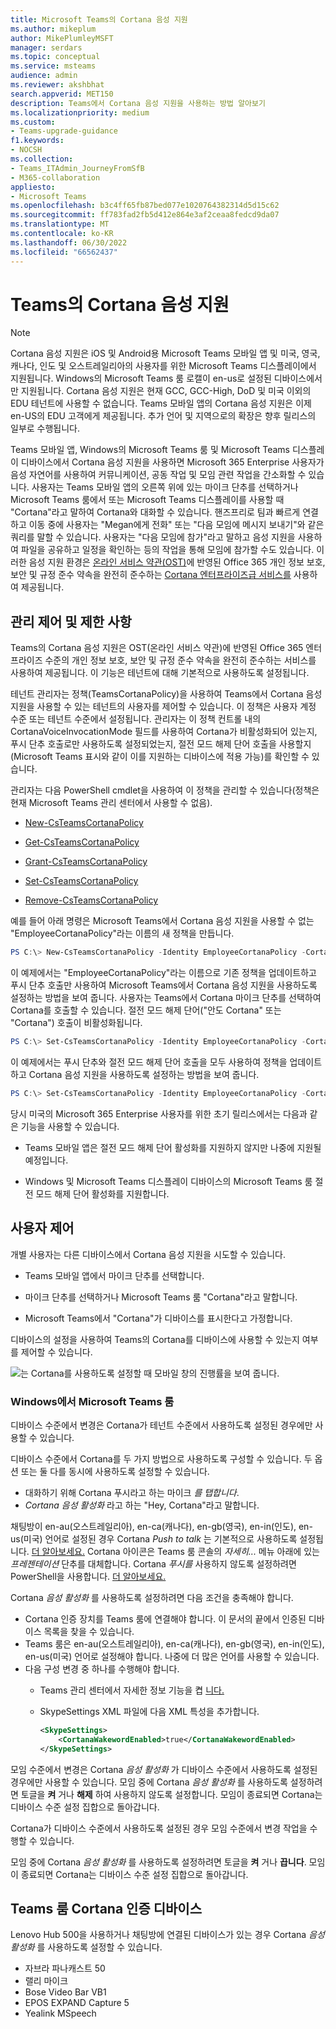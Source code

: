 ```yaml
---
title: Microsoft Teams의 Cortana 음성 지원
ms.author: mikeplum
author: MikePlumleyMSFT
manager: serdars
ms.topic: conceptual
ms.service: msteams
audience: admin
ms.reviewer: akshbhat
search.appverid: MET150
description: Teams에서 Cortana 음성 지원을 사용하는 방법 알아보기
ms.localizationpriority: medium
ms.custom:
- Teams-upgrade-guidance
f1.keywords:
- NOCSH
ms.collection:
- Teams_ITAdmin_JourneyFromSfB
- M365-collaboration
appliesto:
- Microsoft Teams
ms.openlocfilehash: b3c4ff65fb87bed077e1020764382314d5d15c62
ms.sourcegitcommit: ff783fad2fb5d412e864e3af2ceaa8fedcd9da07
ms.translationtype: MT
ms.contentlocale: ko-KR
ms.lasthandoff: 06/30/2022
ms.locfileid: "66562437"
---
```

# <a name="cortana-voice-assistance-in-teams"></a>Teams의 Cortana 음성 지원

> [!NOTE]
> Cortana 음성 지원은 iOS 및 Android용 Microsoft Teams 모바일 앱 및 미국, 영국, 캐나다, 인도 및 오스트레일리아의 사용자를 위한 Microsoft Teams 디스플레이에서 지원됩니다. Windows의 Microsoft Teams 룸 로캘이 en-us로 설정된 디바이스에서만 지원됩니다. Cortana 음성 지원은 현재 GCC, GCC-High, DoD 및 미국 이외의 EDU 테넌트에 사용할 수 없습니다. Teams 모바일 앱의 Cortana 음성 지원은 이제 en-US의 EDU 고객에게 제공됩니다. 추가 언어 및 지역으로의 확장은 향후 릴리스의 일부로 수행됩니다.

Teams 모바일 앱, Windows의 Microsoft Teams 룸 및 Microsoft Teams 디스플레이 디바이스에서 Cortana 음성 지원을 사용하면 Microsoft 365 Enterprise 사용자가 음성 자연어를 사용하여 커뮤니케이션, 공동 작업 및 모임 관련 작업을 간소화할 수 있습니다. 사용자는 Teams 모바일 앱의 오른쪽 위에 있는 마이크 단추를 선택하거나 Microsoft Teams 룸에서 또는 Microsoft Teams 디스플레이를 사용할 때 "Cortana"라고 말하여 Cortana와 대화할 수 있습니다. 핸즈프리로 팀과 빠르게 연결하고 이동 중에 사용자는 "Megan에게 전화" 또는 "다음 모임에 메시지 보내기"와 같은 쿼리를 말할 수 있습니다. 사용자는 "다음 모임에 참가"라고 말하고 음성 지원을 사용하여 파일을 공유하고 일정을 확인하는 등의 작업을 통해 모임에 참가할 수도 있습니다. 이러한 음성 지원 환경은 [온라인 서비스 약관(OST)](https://www.microsoft.com/licensing/product-licensing/products?rtc=1&preserve-view=true)에 반영된 Office 365 개인 정보 보호, 보안 및 규정 준수 약속을 완전히 준수하는 [Cortana 엔터프라이즈급 서비스를](/microsoft-365/admin/misc/cortana-integration) 사용하여 제공됩니다.

## <a name="admin-control-and-limitations"></a>관리 제어 및 제한 사항

Teams의 Cortana 음성 지원은 OST(온라인 서비스 약관)에 반영된 Office 365 엔터프라이즈 수준의 개인 정보 보호, 보안 및 규정 준수 약속을 완전히 준수하는 서비스를 사용하여 제공됩니다. 이 기능은 테넌트에 대해 기본적으로 사용하도록 설정됩니다.

테넌트 관리자는 정책(TeamsCortanaPolicy)을 사용하여 Teams에서 Cortana 음성 지원을 사용할 수 있는 테넌트의 사용자를 제어할 수 있습니다. 이 정책은 사용자 계정 수준 또는 테넌트 수준에서 설정됩니다. 관리자는 이 정책 컨트롤 내의 CortanaVoiceInvocationMode 필드를 사용하여 Cortana가 비활성화되어 있는지, 푸시 단추 호출로만 사용하도록 설정되었는지, 절전 모드 해제 단어 호출을 사용할지(Microsoft Teams 표시와 같이 이를 지원하는 디바이스에 적용 가능)를 확인할 수 있습니다.

관리자는 다음 PowerShell cmdlet을 사용하여 이 정책을 관리할 수 있습니다(정책은 현재 Microsoft Teams 관리 센터에서 사용할 수 없음).

- [New-CsTeamsCortanaPolicy](/powershell/module/skype/New-CsTeamsCortanaPolicy)

- [Get-CsTeamsCortanaPolicy](/powershell/module/skype/Get-CsTeamsCortanaPolicy)

- [Grant-CsTeamsCortanaPolicy](/powershell/module/skype/Grant-CsTeamsCortanaPolicy)

- [Set-CsTeamsCortanaPolicy](/powershell/module/skype/Set-CsTeamsCortanaPolicy)

- [Remove-CsTeamsCortanaPolicy](/powershell/module/skype/Remove-CsTeamsCortanaPolicy)

예를 들어 아래 명령은 Microsoft Teams에서 Cortana 음성 지원을 사용할 수 없는 "EmployeeCortanaPolicy"라는 이름의 새 정책을 만듭니다.

```PowerShell
PS C:\> New-CsTeamsCortanaPolicy -Identity EmployeeCortanaPolicy -CortanaVoiceInvocationMode Disabled
```

이 예제에서는 "EmployeeCortanaPolicy"라는 이름으로 기존 정책을 업데이트하고 푸시 단추 호출만 사용하여 Microsoft Teams에서 Cortana 음성 지원을 사용하도록 설정하는 방법을 보여 줍니다. 사용자는 Teams에서 Cortana 마이크 단추를 선택하여 Cortana를 호출할 수 있습니다. 절전 모드 해제 단어("안도 Cortana" 또는 "Cortana") 호출이 비활성화됩니다.

```PowerShell
PS C:\> Set-CsTeamsCortanaPolicy -Identity EmployeeCortanaPolicy -CortanaVoiceInvocationMode PushToTalkUserOverride
```

이 예제에서는 푸시 단추와 절전 모드 해제 단어 호출을 모두 사용하여 정책을 업데이트하고 Cortana 음성 지원을 사용하도록 설정하는 방법을 보여 줍니다.

```PowerShell
PS C:\> Set-CsTeamsCortanaPolicy -Identity EmployeeCortanaPolicy -CortanaVoiceInvocationMode WakeWordPushToTalkUserOverride
```

당시 미국의 Microsoft 365 Enterprise 사용자를 위한 초기 릴리스에서는 다음과 같은 기능을 사용할 수 있습니다.

- Teams 모바일 앱은 절전 모드 해제 단어 활성화를 지원하지 않지만 나중에 지원될 예정입니다.

- Windows 및 Microsoft Teams 디스플레이 디바이스의 Microsoft Teams 룸 절전 모드 해제 단어 활성화를 지원합니다.

## <a name="user-control"></a>사용자 제어

개별 사용자는 다른 디바이스에서 Cortana 음성 지원을 시도할 수 있습니다.

- Teams 모바일 앱에서 마이크 단추를 선택합니다.

- 마이크 단추를 선택하거나 Microsoft Teams 룸 "Cortana"라고 말합니다.

- Microsoft Teams에서 "Cortana"가 디바이스를 표시한다고 가정합니다.

디바이스의 설정을 사용하여 Teams의 Cortana를 디바이스에 사용할 수 있는지 여부를 제어할 수 있습니다.

![는 Cortana를 사용하도록 설정할 때 모바일 창의 진행률을 보여 줍니다.](media/cortana-mobile-sequence.png)

### <a name="microsoft-teams-rooms-on-windows"></a>Windows에서 Microsoft Teams 룸

디바이스 수준에서 변경은 Cortana가 테넌트 수준에서 사용하도록 설정된 경우에만 사용할 수 있습니다.

디바이스 수준에서 Cortana를 두 가지 방법으로 사용하도록 구성할 수 있습니다. 두 옵션 또는 둘 다를 동시에 사용하도록 설정할 수 있습니다.

- 대화하기 위해 Cortana 푸시라고 하는 마이크 _를 탭합니다_.
- _Cortana 음성 활성화_ 라고 하는 "Hey, Cortana"라고 말합니다.

채팅방이 en-au(오스트레일리아), en-ca(캐나다), en-gb(영국), en-in(인도), en-us(미국) 언어로 설정된 경우 Cortana _Push to talk_ 는 기본적으로 사용하도록 설정됩니다. [더 알아보세요.](/MicrosoftTeams/rooms/console#to-apply-your-desired-language) Cortana 아이콘은 Teams 룸 콘솔의 _자세히..._ 메뉴 아래에 있는 _프레젠테이션_ 단추를 대체합니다. Cortana _푸시를_ 사용하지 않도록 설정하려면 PowerShell을 사용합니다. [더 알아보세요.](/powershell/module/skype/new-csteamscortanapolicy?view=skype-ps#example-1)

Cortana _음성 활성화_ 를 사용하도록 설정하려면 다음 조건을 충족해야 합니다.

- Cortana 인증 장치를 Teams 룸에 연결해야 합니다. 이 문서의 끝에서 인증된 디바이스 목록을 찾을 수 있습니다.
- Teams 룸은 en-au(오스트레일리아), en-ca(캐나다), en-gb(영국), en-in(인도), en-us(미국) 언어로 설정해야 합니다. 나중에 더 많은 언어를 사용할 수 있습니다.
- 다음 구성 변경 중 하나를 수행해야 합니다.
  - Teams 관리 센터에서 자세한 정보 기능을 켭 [니다.](/microsoftteams/rooms/rooms-manage)
  - SkypeSettings XML 파일에 다음 XML 특성을 추가합니다.

    ```xml
    <SkypeSettings>
        <CortanaWakewordEnabled>true</CortanaWakewordEnabled>
    </SkypeSettings>
    ```

모임 수준에서 변경은 Cortana _음성 활성화_ 가 디바이스 수준에서 사용하도록 설정된 경우에만 사용할 수 있습니다.  모임 중에 Cortana _음성 활성화_ 를 사용하도록 설정하려면 토글을 **켜** 거나 **해제** 하여 사용하지 않도록 설정합니다. 모임이 종료되면 Cortana는 디바이스 수준 설정 집합으로 돌아갑니다.

Cortana가 디바이스 수준에서 사용하도록 설정된 경우 모임 수준에서 변경 작업을 수행할 수 있습니다.

모임 중에 Cortana _음성 활성화_ 를 사용하도록 설정하려면 토글을 **켜** 거나 **끕니다**. 모임이 종료되면 Cortana는 디바이스 수준 설정 집합으로 돌아갑니다.

## <a name="cortana-certified-devices-for-teams-rooms"></a>Teams 룸 Cortana 인증 디바이스

Lenovo Hub 500을 사용하거나 채팅방에 연결된 디바이스가 있는 경우 Cortana _음성 활성화_ 를 사용하도록 설정할 수 있습니다.

- 자브라 파나캐스트 50
- 랠리 마이크
- Bose Video Bar VB1
- EPOS EXPAND Capture 5
- Yealink MSpeech
